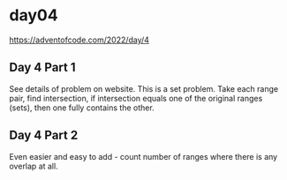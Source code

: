# day04

<https://adventofcode.com/2022/day/4>

## Day 4 Part 1

See details of problem on website.  This is a set problem.  Take each range pair, find intersection, if intersection equals one of the original ranges (sets), then one fully contains the other.

## Day 4 Part 2

Even easier and easy to add - count number of ranges where there is any overlap at all.
